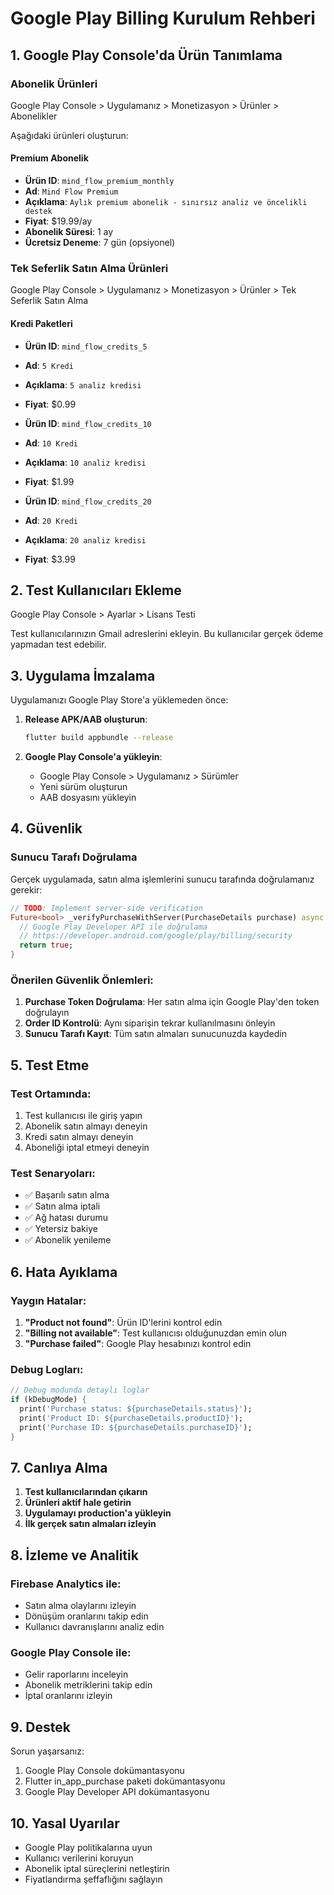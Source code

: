 # Google Play Billing Kurulum Rehberi

## 1. Google Play Console'da Ürün Tanımlama

### Abonelik Ürünleri
Google Play Console > Uygulamanız > Monetizasyon > Ürünler > Abonelikler

Aşağıdaki ürünleri oluşturun:

#### Premium Abonelik
- **Ürün ID**: `mind_flow_premium_monthly`
- **Ad**: `Mind Flow Premium`
- **Açıklama**: `Aylık premium abonelik - sınırsız analiz ve öncelikli destek`
- **Fiyat**: $19.99/ay
- **Abonelik Süresi**: 1 ay
- **Ücretsiz Deneme**: 7 gün (opsiyonel)

### Tek Seferlik Satın Alma Ürünleri
Google Play Console > Uygulamanız > Monetizasyon > Ürünler > Tek Seferlik Satın Alma

#### Kredi Paketleri
- **Ürün ID**: `mind_flow_credits_5`
- **Ad**: `5 Kredi`
- **Açıklama**: `5 analiz kredisi`
- **Fiyat**: $0.99

- **Ürün ID**: `mind_flow_credits_10`
- **Ad**: `10 Kredi`
- **Açıklama**: `10 analiz kredisi`
- **Fiyat**: $1.99

- **Ürün ID**: `mind_flow_credits_20`
- **Ad**: `20 Kredi`
- **Açıklama**: `20 analiz kredisi`
- **Fiyat**: $3.99

## 2. Test Kullanıcıları Ekleme

Google Play Console > Ayarlar > Lisans Testi

Test kullanıcılarınızın Gmail adreslerini ekleyin. Bu kullanıcılar gerçek ödeme yapmadan test edebilir.

## 3. Uygulama İmzalama

Uygulamanızı Google Play Store'a yüklemeden önce:

1. **Release APK/AAB oluşturun**:
   ```bash
   flutter build appbundle --release
   ```

2. **Google Play Console'a yükleyin**:
   - Google Play Console > Uygulamanız > Sürümler
   - Yeni sürüm oluşturun
   - AAB dosyasını yükleyin

## 4. Güvenlik

### Sunucu Tarafı Doğrulama
Gerçek uygulamada, satın alma işlemlerini sunucu tarafında doğrulamanız gerekir:

```dart
// TODO: Implement server-side verification
Future<bool> _verifyPurchaseWithServer(PurchaseDetails purchase) async {
  // Google Play Developer API ile doğrulama
  // https://developer.android.com/google/play/billing/security
  return true;
}
```

### Önerilen Güvenlik Önlemleri:
1. **Purchase Token Doğrulama**: Her satın alma için Google Play'den token doğrulayın
2. **Order ID Kontrolü**: Aynı siparişin tekrar kullanılmasını önleyin
3. **Sunucu Tarafı Kayıt**: Tüm satın almaları sunucunuzda kaydedin

## 5. Test Etme

### Test Ortamında:
1. Test kullanıcısı ile giriş yapın
2. Abonelik satın almayı deneyin
3. Kredi satın almayı deneyin
4. Aboneliği iptal etmeyi deneyin

### Test Senaryoları:
- ✅ Başarılı satın alma
- ✅ Satın alma iptali
- ✅ Ağ hatası durumu
- ✅ Yetersiz bakiye
- ✅ Abonelik yenileme

## 6. Hata Ayıklama

### Yaygın Hatalar:
1. **"Product not found"**: Ürün ID'lerini kontrol edin
2. **"Billing not available"**: Test kullanıcısı olduğunuzdan emin olun
3. **"Purchase failed"**: Google Play hesabınızı kontrol edin

### Debug Logları:
```dart
// Debug modunda detaylı loglar
if (kDebugMode) {
  print('Purchase status: ${purchaseDetails.status}');
  print('Product ID: ${purchaseDetails.productID}');
  print('Purchase ID: ${purchaseDetails.purchaseID}');
}
```

## 7. Canlıya Alma

1. **Test kullanıcılarından çıkarın**
2. **Ürünleri aktif hale getirin**
3. **Uygulamayı production'a yükleyin**
4. **İlk gerçek satın almaları izleyin**

## 8. İzleme ve Analitik

### Firebase Analytics ile:
- Satın alma olaylarını izleyin
- Dönüşüm oranlarını takip edin
- Kullanıcı davranışlarını analiz edin

### Google Play Console ile:
- Gelir raporlarını inceleyin
- Abonelik metriklerini takip edin
- İptal oranlarını izleyin

## 9. Destek

Sorun yaşarsanız:
1. Google Play Console dokümantasyonu
2. Flutter in_app_purchase paketi dokümantasyonu
3. Google Play Developer API dokümantasyonu

## 10. Yasal Uyarılar

- Google Play politikalarına uyun
- Kullanıcı verilerini koruyun
- Abonelik iptal süreçlerini netleştirin
- Fiyatlandırma şeffaflığını sağlayın 